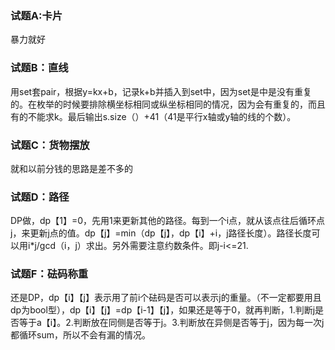 ### 试题A:卡片

暴力就好

### 试题B：直线

用set套pair，根据y=kx+b，记录k+b并插入到set中，因为set是中是没有重复的。在枚举的时候要排除横坐标相同或纵坐标相同的情况，因为会有重复的，而且有的不能求k。最后输出s.size（）+41（41是平行x轴或y轴的线的个数）。

### 试题C：货物摆放

就和以前分钱的思路是差不多的

### 试题D：路径

DP做，dp【1】=0，先用1来更新其他的路径。每到一个i点，就从该点往后循环点j，来更新j点的值。dp【j】=min（dp【j】，dp【i】+i，j路径长度）。路径长度可以用i\*j/gcd（i，j）求出。另外需要注意约数条件。即j-i<=21.

### 试题F：砝码称重

还是DP，dp【i】【j】表示用了前i个砝码是否可以表示j的重量。（不一定都要用且dp为bool型），dp【i】【j】=dp【i-1】【j】，如果还是等于0，就再判断，1.判断j是否等于a【i】。2.判断放在同侧是否等于j。3.判断放在异侧是否等于j，因为每一次j都循环sum，所以不会有漏的情况。

